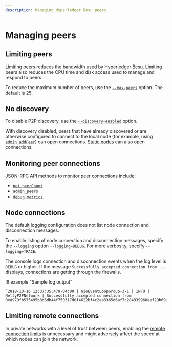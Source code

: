 ```yaml
---
description: Managing Hyperledger Besu peers
---
```


# Managing peers

## Limiting peers

Limiting peers reduces the bandwidth used by Hyperledger Besu. Limiting peers also reduces the CPU
time and disk access used to manage and respond to peers.

To reduce the maximum number of peers, use the
[`--max-peers`](../../Reference/CLI/CLI-Syntax.md#max-peers) option. The default is 25.

## No discovery

To disable P2P discovery, use the
[`--discovery-enabled`](../../Reference/CLI/CLI-Syntax.md#discovery-enabled) option.

With discovery disabled, peers that have already discovered or are otherwise configured to connect
to the local node (for example, using
[`admin_addPeer`](../../Reference/API-Methods.md#admin_addpeer)) can open connections.
[Static nodes](Static-Nodes.md) can also open connections.

## Monitoring peer connections

JSON-RPC API methods to monitor peer connections include:

* [`net_peerCount`](../../Reference/API-Methods.md#net_peercount)
* [`admin_peers`](../../Reference/API-Methods.md#admin_peers)
* [`debug_metrics`](../../Reference/API-Methods.md#debug_metrics).

## Node connections

The default logging configuration does not list node connection and disconnection messages.

To enable listing of node connection and disconnection messages, specify the
[`--logging`](../../Reference/CLI/CLI-Syntax.md#logging) option `--logging=DEBUG`. For more
verbosity, specify `--logging=TRACE`.

The console logs connection and disconnection events when the log level is `DEBUG` or higher. If
the message `Successfully accepted connection from ...` displays, connections are getting through
the firewalls.

!!! example "Sample log output"

    `2018-10-16 12:37:35.479-04:00 | nioEventLoopGroup-3-1 | INFO | NettyP2PNetwork | Successfully accepted connection from 0xa979fb575495b8d6db44f750317d0f4622bf4c2aa3365d6af7c284339968eef29b69ad0dce72a4d8db5ebb4968de0e3bec910127f134779fbcb0cb6d3331163c`

## Limiting remote connections

In private networks with a level of trust between peers, enabling the
[remote connection limits](../../Reference/CLI/CLI-Syntax.md#remote-connections-limit-enabled)
is unnecessary and might adversely affect the speed at which nodes can join the network.
